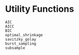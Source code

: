 # Utility Functions

```@docs
AIC
AICC
BIC
optimal_shrinkage
savitzky_golay
burst_sampling
subsample
```
